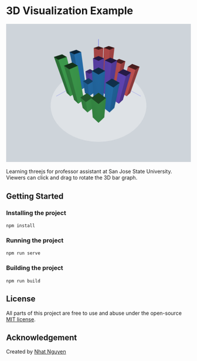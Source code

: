 # 3D Visualization Example

![Project Banner](./screens/screenshot.png)

Learning threejs for professor assistant at San Jose State University.
Viewers can click and drag to rotate the 3D bar graph.

## Getting Started

### Installing the project

```
npm install
```

### Running the project

```
npm run serve
```

### Building the project

```
npm run build
```

## License
All parts of this project are free to use and abuse under the open-source [MIT license](./LICENSE).

## Acknowledgement
Created by [Nhat Nguyen](https://github.com/nattwasm)
